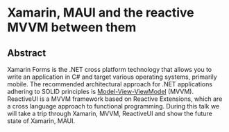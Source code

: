 # Xamarin, MAUI and the reactive MVVM between them

## Abstract
Xamarin Forms is the .NET cross platform technology that allows you to write an application in C# and target various operating systems, primarily mobile.  The recommended architectural approach for .NET applications adhering to SOLID principles is [Model-View-ViewModel](https://en.wikipedia.org/wiki/Model%E2%80%93view%E2%80%93viewmodel) (MVVM).  ReactiveUI is a MVVM framework based on Reactive Extensions, which are a cross language approach to functional programming.  During this talk we will take a trip through Xamarin, MVVM, ReactiveUI and show the future state of Xamarin, MAUI.